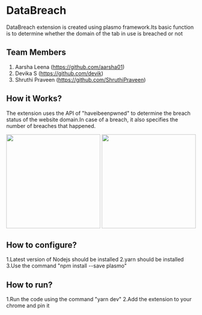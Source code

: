 # DataBreach<br>
DataBreach extension is created using plasmo framework.Its basic function is to determine whether the domain of the tab in use is breached or not<br>

## Team Members 
1. Aarsha Leena (https://github.com/aarsha01)
2. Devika S (https://github.com/devik)
3. Shruthi Praveen (https://github.com/ShruthiPraveen)

## How it Works?
The extension uses the API of "haveibeenpwned" to determine the breach status of the website domain.In case of a breach, it also specifies the number of breaches that happened.<br>
<p align="center">
  <img src="https://user-images.githubusercontent.com/75726461/219907389-95a8a550-8d80-46ea-bf0c-c3f9b8677d5f.png" width="250" />
  <img src="https://user-images.githubusercontent.com/75726461/219907392-8c0e445a-af0a-4b8f-9230-dd6a5ba39ea3.png" width="250"/>
</p>

## How to configure?
1.Latest version of Nodejs should be installed
2.yarn should be installed
3.Use the command "npm install --save plasmo"

## How to run?
1.Run the code using the command "yarn dev"
2.Add the extension to your chrome and pin it


